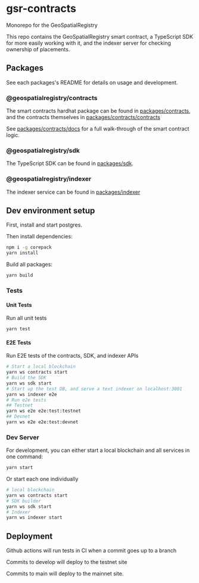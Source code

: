 # gsr-contracts

Monorepo for the GeoSpatialRegistry

This repo contains the GeoSpatialRegistry smart contract, a TypeScript SDK for more easily working with it, and the indexer server for checking ownership of placements.

## Packages

See each packages's README for details on usage and development.

### @geospatialregistry/contracts

The smart contracts hardhat package can be found in [packages/contracts](./packages/contracts/), and the contracts themselves in [packages/contracts/contracts](./packages/contracts/contracts)

See [packages/contracts/docs](./packages/contracts/docs/README.md) for a full walk-through of the smart contract logic.

### @geospatialregistry/sdk

The TypeScript SDK can be found in [packages/sdk](./packages/sdk).

### @geospatialregistry/indexer

The indexer service can be found in [packages/indexer](./packages/indexer)

## Dev environment setup

First, install and start postgres.

Then install dependencies:

```bash
npm i -g corepack
yarn install
```

Build all packages:

```bash
yarn build
```

### Tests

#### Unit Tests

Run all unit tests

```bash
yarn test
```

#### E2E Tests

Run E2E tests of the contracts, SDK, and indexer APIs

```bash
# Start a local blockchain
yarn ws contracts start
# Build the SDK
yarn ws sdk start
# Start up the test DB, and serve a text indexer on localhost:3001
yarn ws indexer e2e
# Run e2e tests
## Testnet
yarn ws e2e e2e:test:testnet
## Devnet
yarn ws e2e e2e:test:devnet

```

### Dev Server

For development, you can either start a local blockchain and all services in one command:

```bash
yarn start
```

Or start each one individually

```bash
# local blockchain
yarn ws contracts start
# SDK builder
yarn ws sdk start
# Indexer
yarn ws indexer start
```

## Deployment

Github actions will run tests in CI when a commit goes up to a branch

Commits to develop will deploy to the testnet site

Commits to main will deploy to the mainnet site.
